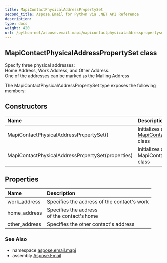 ```yaml
---
title: MapiContactPhysicalAddressPropertySet
second_title: Aspose.Email for Python via .NET API Reference
description: 
type: docs
weight: 420
url: /python-net/aspose.email.mapi/mapicontactphysicaladdresspropertyset/
---
```


## MapiContactPhysicalAddressPropertySet class

Specify three physical addresses: <br/>            Home Address, Work Address, and Other Address.<br/>            One of the addresses can be marked as the Mailing Address

The MapiContactPhysicalAddressPropertySet type exposes the following members:
## Constructors
| Name | Description |
| :- | :- |
|MapiContactPhysicalAddressPropertySet()|Initializes a new instance of the [MapiContactPhysicalAddressPropertySet](/python-net/aspose.email.mapi/mapicontactphysicaladdresspropertyset/) class|
|MapiContactPhysicalAddressPropertySet(properties)|Initializes a new instance of the MapiContactPhysicalAddressPropertySet class|
## Properties
| Name | Description |
| :- | :- |
|work_address|Specifies the address of the contact's work|
|home_address|Specifies the address <br/>            of the contact's home|
|other_address|Specifies the other contact's address|

### See Also

* namespace [aspose.email.mapi](/python-net/aspose.email.mapi/)
* assembly [Aspose.Email](/python-net/)

